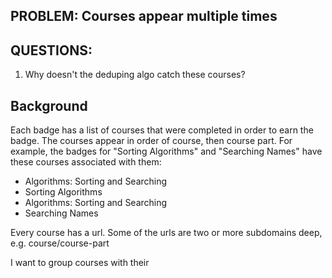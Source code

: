 
## PROBLEM: Courses appear multiple times
## QUESTIONS: 
1. Why doesn't the deduping algo catch these courses?

## Background
Each badge has a list of courses that were completed in order to earn the badge. The courses appear in order of course, then course part. For example, the badges for "Sorting Algorithms" and "Searching Names" have these courses associated with them:
- Algorithms: Sorting and Searching
- Sorting Algorithms
- Algorithms: Sorting and Searching
- Searching Names

Every course has a url. Some of the urls are two or more subdomains deep, e.g. course/course-part

I want to group courses with their 